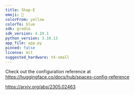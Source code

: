 ```yaml
---
title: Shap-E
emoji: 🧢
colorFrom: yellow
colorTo: blue
sdk: gradio
sdk_version: 4.19.1
python_version: 3.10.13
app_file: app.py
pinned: false
license: mit
suggested_hardware: t4-small
---
```


Check out the configuration reference at https://huggingface.co/docs/hub/spaces-config-reference

https://arxiv.org/abs/2305.02463

